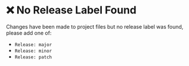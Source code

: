 # :x: No Release Label Found

Changes have been made to project files but no release label was found, please add one of:

- `Release: major`
- `Release: minor`
- `Release: patch`
